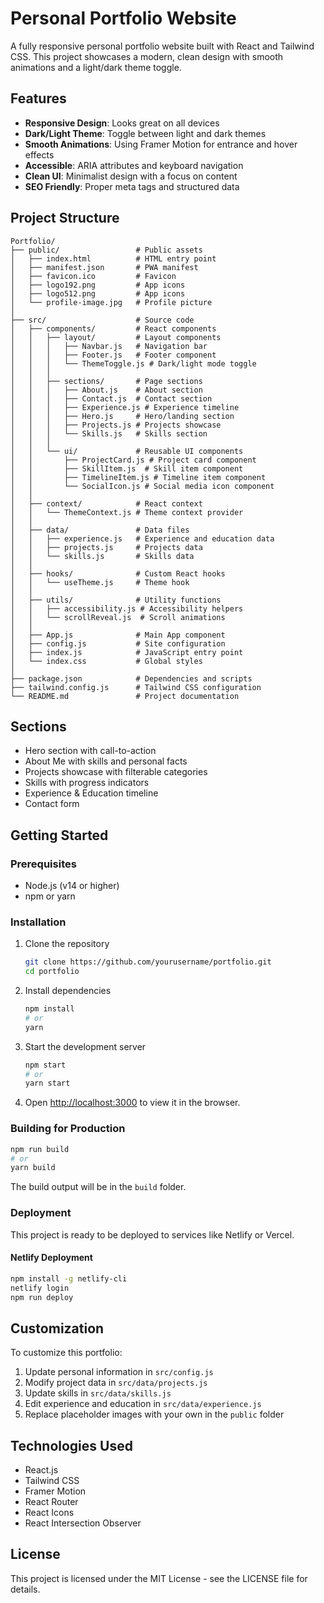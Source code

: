 # Personal Portfolio Website

A fully responsive personal portfolio website built with React and Tailwind CSS. This project showcases a modern, clean design with smooth animations and a light/dark theme toggle.

## Features

- **Responsive Design**: Looks great on all devices
- **Dark/Light Theme**: Toggle between light and dark themes
- **Smooth Animations**: Using Framer Motion for entrance and hover effects
- **Accessible**: ARIA attributes and keyboard navigation
- **Clean UI**: Minimalist design with a focus on content
- **SEO Friendly**: Proper meta tags and structured data

## Project Structure

```
Portfolio/
├── public/                 # Public assets
│   ├── index.html          # HTML entry point
│   ├── manifest.json       # PWA manifest
│   ├── favicon.ico         # Favicon
│   ├── logo192.png         # App icons
│   ├── logo512.png         # App icons
│   └── profile-image.jpg   # Profile picture
│
├── src/                    # Source code
│   ├── components/         # React components
│   │   ├── layout/         # Layout components
│   │   │   ├── Navbar.js   # Navigation bar
│   │   │   ├── Footer.js   # Footer component
│   │   │   └── ThemeToggle.js # Dark/light mode toggle
│   │   │
│   │   ├── sections/       # Page sections
│   │   │   ├── About.js    # About section
│   │   │   ├── Contact.js  # Contact section
│   │   │   ├── Experience.js # Experience timeline
│   │   │   ├── Hero.js     # Hero/landing section
│   │   │   ├── Projects.js # Projects showcase
│   │   │   └── Skills.js   # Skills section
│   │   │
│   │   └── ui/             # Reusable UI components
│   │       ├── ProjectCard.js # Project card component
│   │       ├── SkillItem.js  # Skill item component
│   │       ├── TimelineItem.js # Timeline item component
│   │       └── SocialIcon.js # Social media icon component
│   │
│   ├── context/            # React context
│   │   └── ThemeContext.js # Theme context provider
│   │
│   ├── data/               # Data files
│   │   ├── experience.js   # Experience and education data
│   │   ├── projects.js     # Projects data
│   │   └── skills.js       # Skills data
│   │
│   ├── hooks/              # Custom React hooks
│   │   └── useTheme.js     # Theme hook
│   │
│   ├── utils/              # Utility functions
│   │   ├── accessibility.js # Accessibility helpers
│   │   └── scrollReveal.js  # Scroll animations
│   │
│   ├── App.js              # Main App component
│   ├── config.js           # Site configuration
│   ├── index.js            # JavaScript entry point
│   └── index.css           # Global styles
│
├── package.json            # Dependencies and scripts
├── tailwind.config.js      # Tailwind CSS configuration
└── README.md               # Project documentation
```

## Sections

- Hero section with call-to-action
- About Me with skills and personal facts
- Projects showcase with filterable categories
- Skills with progress indicators
- Experience & Education timeline
- Contact form

## Getting Started

### Prerequisites

- Node.js (v14 or higher)
- npm or yarn

### Installation

1. Clone the repository
   ```bash
   git clone https://github.com/yourusername/portfolio.git
   cd portfolio
   ```

2. Install dependencies
   ```bash
   npm install
   # or
   yarn
   ```

3. Start the development server
   ```bash
   npm start
   # or
   yarn start
   ```

4. Open [http://localhost:3000](http://localhost:3000) to view it in the browser.

### Building for Production

```bash
npm run build
# or
yarn build
```

The build output will be in the `build` folder.

### Deployment

This project is ready to be deployed to services like Netlify or Vercel.

#### Netlify Deployment

```bash
npm install -g netlify-cli
netlify login
npm run deploy
```

## Customization

To customize this portfolio:

1. Update personal information in `src/config.js`
2. Modify project data in `src/data/projects.js`
3. Update skills in `src/data/skills.js`
4. Edit experience and education in `src/data/experience.js`
5. Replace placeholder images with your own in the `public` folder

## Technologies Used

- React.js
- Tailwind CSS
- Framer Motion
- React Router
- React Icons
- React Intersection Observer

## License

This project is licensed under the MIT License - see the LICENSE file for details.
